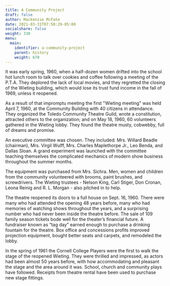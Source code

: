 ```yaml
---
title: A Community Project
draft: false
author: Mackenzie McFate
date: 2021-03-31T07:50:29-05:00
socialshare: false
weight: 330
menu:
  main:
    identifier: a-community-project
    parent: history
    weight: 670
---
```


It was early spring, 1960, when a half-dozen women drifted into the school hot lunch room to talk over cookies and coffee following a meeting of the P.T.A. They deplored the lack of local movies, and they regretted the closing of the Wieting building, which would lose its trust fund income in the fall of 1969, unless it reopened.

As a result of that impromptu meeting the first "Wieting meeting" was held April 7, 1960, at the Community Building with 40 citizens in attendance. They organized the Toledo Community Theatre Guild, wrote a constitution, attracted others to the organization; and on May 18, 1960, 60 volunteers gathered in the Wieting lobby. They found the theatre musty, cobwebby, full of dreams and promise.

An executive committee was chosen. They included: Mrs. Willard Beadle (chairman), Mrs. Virgil Wulff, Mrs. Charles Maplethorpe Jr., Leo Benda, and Dallas Sloan. A grand experiment was launched with the committee teaching themselves the complicated mechanics of modern show business throughout the summer months.

The equipment was purchased from Mrs. Sichra. Men, women and children from the community volunteered with brooms, paint brushes, and screwdrivers. The Wieting trustees - Nelson King, Carl Stiger, Don Cronan, Leona Reinig and R. L. Morgan - also pitched in to help.

The theatre reopened its doors to a full house on Sept. 16, 1960. There were many who had attended the opening 48 years before, many who had memories of watching shows throughout the years, and a surprising number who had never been inside the theatre before. The sale of 109 family season tickets bode well for the theater’s financial future. A fundraiser known as “tag day” earned enough to purchase a drinking fountain for the theatre. Box office and concessions profits improved projection equipment, bought better seats and carpets, and remodeled the lobby.

In the spring of 1961 the Cornell College Players were the first to walk the stage of the reopened Wieting. They were thrilled and impressed, as actors had been almost 50 years before, with how accommodating and pleasant the stage and the area around it was. School, church and community plays have followed. Receipts from theatre rental have been used to purchase new stage fittings.
